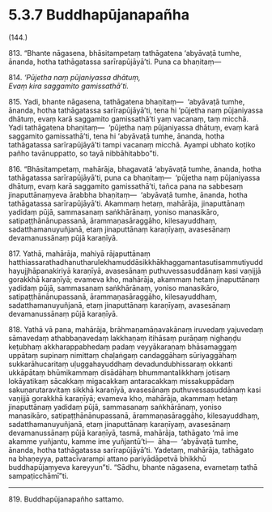 

# 5.3.7 Buddhapūjanapañha




(144.)

813\. “Bhante nāgasena, bhāsitampetaṃ tathāgatena ‘abyāvaṭā tumhe, ānanda, hotha tathāgatassa sarīrapūjāyā’ti. Puna ca bhaṇitaṃ—

814\. _‘Pūjetha naṃ pūjaniyassa dhātuṃ,_  
_Evaṃ kira saggamito gamissathā’ti._  


815\. Yadi, bhante nāgasena, tathāgatena bhaṇitaṃ—  ‘abyāvaṭā tumhe, ānanda, hotha tathāgatassa sarīrapūjāyā’ti, tena hi ‘pūjetha naṃ pūjaniyassa dhātuṃ, evaṃ karā saggamito gamissathā’ti yaṃ vacanaṃ, taṃ micchā. Yadi tathāgatena bhaṇitaṃ—  ‘pūjetha naṃ pūjaniyassa dhātuṃ, evaṃ karā saggamito gamissathā’ti, tena hi ‘abyāvaṭā tumhe, ānanda, hotha tathāgatassa sarīrapūjāyā’ti tampi vacanaṃ micchā. Ayampi ubhato koṭiko pañho tavānuppatto, so tayā nibbāhitabbo”ti.

816\. “Bhāsitampetaṃ, mahārāja, bhagavatā ‘abyāvaṭā tumhe, ānanda, hotha tathāgatassa sarīrapūjāyā’ti, puna ca bhaṇitaṃ—  ‘pūjetha naṃ pūjaniyassa dhātuṃ, evaṃ karā saggamito gamissathā’ti, tañca pana na sabbesaṃ jinaputtānaṃyeva ārabbha bhaṇitaṃ—  ‘abyāvaṭā tumhe, ānanda, hotha tathāgatassa sarīrapūjāyā’ti. Akammaṃ hetaṃ, mahārāja, jinaputtānaṃ yadidaṃ pūjā, sammasanaṃ saṅkhārānaṃ, yoniso manasikāro, satipaṭṭhānānupassanā, ārammaṇasāraggāho, kilesayuddhaṃ, sadatthamanuyuñjanā, etaṃ jinaputtānaṃ karaṇīyaṃ, avasesānaṃ devamanussānaṃ pūjā karaṇīyā.

817\. Yathā, mahārāja, mahiyā rājaputtānaṃ hatthiassarathadhanutharulekhamuddāsikkhākhaggamantasutisammutiyuddhayujjhāpanakiriyā karaṇīyā, avasesānaṃ puthuvessasuddānaṃ kasi vaṇijjā gorakkhā karaṇīyā; evameva kho, mahārāja, akammaṃ hetaṃ jinaputtānaṃ yadidaṃ pūjā, sammasanaṃ saṅkhārānaṃ, yoniso manasikāro, satipaṭṭhānānupassanā, ārammaṇasāraggāho, kilesayuddhaṃ, sadatthamanuyuñjanā, etaṃ jinaputtānaṃ karaṇīyaṃ, avasesānaṃ devamanussānaṃ pūjā karaṇīyā.

818\. Yathā vā pana, mahārāja, brāhmaṇamāṇavakānaṃ iruvedaṃ yajuvedaṃ sāmavedaṃ athabbaṇavedaṃ lakkhaṇaṃ itihāsaṃ purāṇaṃ nighaṇḍu keṭubhaṃ akkharappabhedaṃ padaṃ veyyākaraṇaṃ bhāsamaggaṃ uppātaṃ supinaṃ nimittaṃ chaḷaṅgaṃ candaggāhaṃ sūriyaggāhaṃ sukkarāhucaritaṃ uḷuggahayuddhaṃ devadundubhissaraṃ okkanti ukkāpātaṃ bhūmikammaṃ disādāhaṃ bhummantalikkhaṃ jotisaṃ lokāyatikaṃ sācakkaṃ migacakkaṃ antaracakkaṃ missakuppādaṃ sakuṇarutaravitaṃ sikkhā karaṇīyā, avasesānaṃ puthuvessasuddānaṃ kasi vaṇijjā gorakkhā karaṇīyā; evameva kho, mahārāja, akammaṃ hetaṃ jinaputtānaṃ yadidaṃ pūjā, sammasanaṃ saṅkhārānaṃ, yoniso manasikāro, satipaṭṭhānānupassanā, ārammaṇasāraggāho, kilesayuddhaṃ, sadatthamanuyuñjanā, etaṃ jinaputtānaṃ karaṇīyaṃ, avasesānaṃ devamanussānaṃ pūjā karaṇīyā, tasmā, mahārāja, tathāgato ‘mā ime akamme yuñjantu, kamme ime yuñjantū’ti—  āha—  ‘abyāvaṭā tumhe, ānanda, hotha tathāgatassa sarīrapūjāyā’ti. Yadetaṃ, mahārāja, tathāgato na bhaṇeyya, pattacīvarampi attano pariyādāpetvā bhikkhū buddhapūjaṃyeva kareyyun”ti. “Sādhu, bhante nāgasena, evametaṃ tathā sampaṭicchāmī”ti.

---

819\. Buddhapūjanapañho sattamo.





